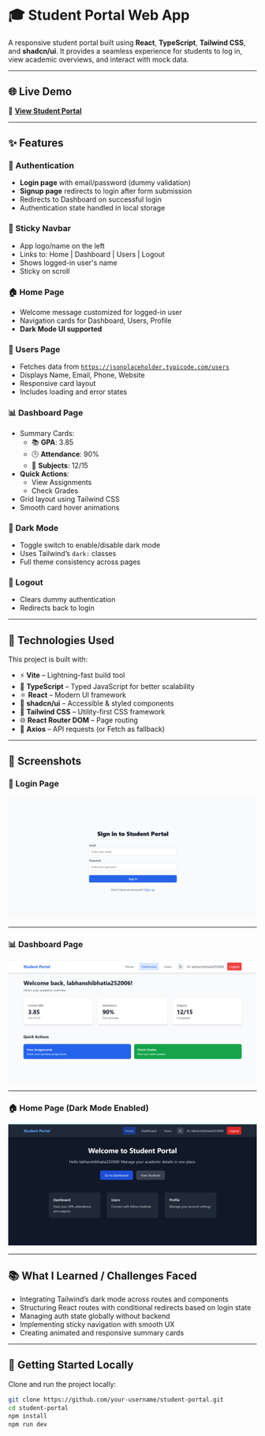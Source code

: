 # 🎓 Student Portal Web App

A responsive student portal built using **React**, **TypeScript**, **Tailwind CSS**, and **shadcn/ui**. It provides a seamless experience for students to log in, view academic overviews, and interact with mock data.

---

## 🌐 Live Demo

🔗 **[View Student Portal](https://unrivaled-lebkuchen-7b817d.netlify.app/)**

---

## ✨ Features

### 🔐 Authentication

- **Login page** with email/password (dummy validation)
- **Signup page** redirects to login after form submission
- Redirects to Dashboard on successful login
- Authentication state handled in local storage

### 📌 Sticky Navbar

- App logo/name on the left
- Links to: Home | Dashboard | Users | Logout
- Shows logged-in user's name
- Sticky on scroll

### 🏠 Home Page

- Welcome message customized for logged-in user
- Navigation cards for Dashboard, Users, Profile
- **Dark Mode UI supported**

### 👥 Users Page

- Fetches data from [`https://jsonplaceholder.typicode.com/users`](https://jsonplaceholder.typicode.com/users)
- Displays Name, Email, Phone, Website
- Responsive card layout
- Includes loading and error states

### 📊 Dashboard Page

- Summary Cards:
  - 📚 **GPA**: 3.85
  - 🕒 **Attendance**: 90%
  - 📘 **Subjects**: 12/15
- **Quick Actions**:
  - View Assignments
  - Check Grades
- Grid layout using Tailwind CSS
- Smooth card hover animations

### 🌙 Dark Mode

- Toggle switch to enable/disable dark mode
- Uses Tailwind’s `dark:` classes
- Full theme consistency across pages

### 🚪 Logout

- Clears dummy authentication
- Redirects back to login

---

## 🧰 Technologies Used

This project is built with:

- ⚡ **Vite** – Lightning-fast build tool
- 🧠 **TypeScript** – Typed JavaScript for better scalability
- ⚛️ **React** – Modern UI framework
- 🎨 **shadcn/ui** – Accessible & styled components
- 💨 **Tailwind CSS** – Utility-first CSS framework
- 🌐 **React Router DOM** – Page routing
- 📡 **Axios** – API requests (or Fetch as fallback)

---

## 📸 Screenshots

### 🔐 Login Page

![Login Page](screenshot\login.png)

---

### 📊 Dashboard Page

![Dashboard Page](screenshot\dashboard.png)

---

### 🏠 Home Page (Dark Mode Enabled)

![Home Page - Dark Mode](screenshot/home-dark.png)

---

## 📚 What I Learned / Challenges Faced

- Integrating Tailwind’s dark mode across routes and components
- Structuring React routes with conditional redirects based on login state
- Managing auth state globally without backend
- Implementing sticky navigation with smooth UX
- Creating animated and responsive summary cards

---

## 🚀 Getting Started Locally

Clone and run the project locally:

```bash
git clone https://github.com/your-username/student-portal.git
cd student-portal
npm install
npm run dev
